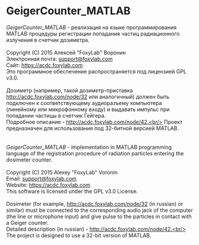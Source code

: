 ﻿# GeigerCounter_MATLAB
<i>GeigerCounter_MATLAB</i> - реализация на языке программирования MATLAB процедуры регистрации попадания частиц 
радиационного излучения в счетчик дозиметра.<br/><br/>
Copyright (C) 2015 Алексей "FoxyLab" Воронин<br/>
Электронная почта:    support@foxylab.com<br/>
Сайт:  https://acdc.foxylab.com<br/>
Это программное обеспечение распространяется под лицензией GPL v3.0.<br/><br/>
Дозиметр (например, такой дозиметр-приставка http://acdc.foxylab.com/node/32 или аналогичный) должен быть подключен к соответствующему аудиоразъему компьютера (линейному или микрофонному входу) и выдавать импульс при попадании частицы в счетчик Гейгера.<br/>
Подробное описание - http://acdc.foxylab.com/node/42.<br/>
Проект предназначен для использования под 32-битной версией MATLAB.<br/><br/><br/>
<i>GeigerCounter_MATLAB</i> - implementation in MATLAB programming language of the registration procedure of radiation particles entering the dosimeter counter.<br/><br/>
Copyright (C) 2015 Alexey "FoxyLab" Voronin<br/>
Email:    support@foxylab.com<br/>
Website:  https://acdc.foxylab.com<br/>
This software is licensed under the GPL v3.0 License.<br/><br/>
Dosimeter (for example, http://acdc.foxylab.com/node/32 (in russian) or similar) must be connected to the corresponding audio jack of the computer (the line or microphone input) and give pulse to the particles in contact with a Geiger counter.<br/>
Detailed description (in russian) - http://acdc.foxylab.com/node/42.<br/>
The project is designed to use a 32-bit version of MATLAB.
